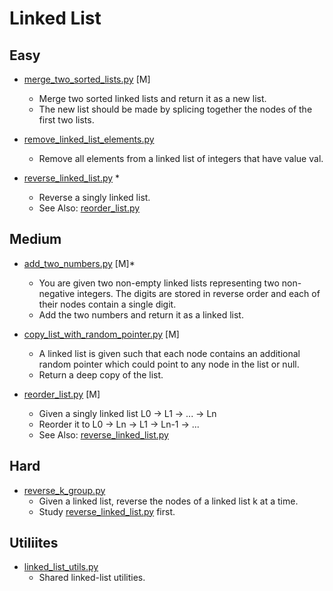 Linked List
=============

## Easy

+ [merge_two_sorted_lists.py](merge_two_sorted_lists.py) [M]
  - Merge two sorted linked lists and return it as a new list.
  - The new list should be made by splicing together the nodes of the first two lists.

+ [remove_linked_list_elements.py](remove_linked_list_elements.py)
  - Remove all elements from a linked list of integers that have value val.

+ [reverse_linked_list.py](reverse_linked_list.py) *
  - Reverse a singly linked list.
  - See Also: [reorder_list.py](reorder_list.py)


## Medium

+ [add_two_numbers.py](add_two_numbers.py) [M]*
  - You are given two non-empty linked lists representing two non-negative integers.
    The digits are stored in reverse order and each of their nodes contain a single digit.
  - Add the two numbers and return it as a linked list.

+ [copy_list_with_random_pointer.py](copy_list_with_random_pointer.py) [M]
  - A linked list is given such that each node contains an additional random pointer
    which could point to any node in the list or null.
  - Return a deep copy of the list.

+ [reorder_list.py](reorder_list.py) [M]
  - Given a singly linked list L0 -> L1 -> ... -> Ln
  - Reorder it to L0 -> Ln -> L1 -> Ln-1 -> ...
  - See Also: [reverse_linked_list.py](reverse_linked_list.py)


## Hard
+ [reverse_k_group.py](reverse_k_group.py)
  - Given a linked list, reverse the nodes of a linked list k at a time.
  - Study [reverse_linked_list.py](reverse_linked_list.py) first.


## Utiliites

+ [linked_list_utils.py](linked_list_utils.py)
  - Shared linked-list utilities.


